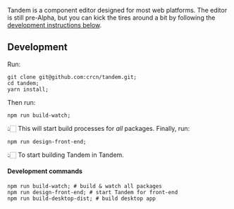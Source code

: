 Tandem is a component editor designed for most web platforms. The editor is still pre-Alpha, but you can kick the tires around a bit by following the [development instructions below](#development).

## Development

Run:

```
git clone git@github.com:crcn/tandem.git;
cd tandem;
yarn install;
```

Then run:

```
npm run build-watch;
```

👆🏻 This will start build processes for _all_ packages. Finally, run:

```
npm run design-front-end;
```

👆🏻 To start building Tandem in Tandem.

#### Development commands

```
npm run build-watch; # build & watch all packages
npm run design-front-end; # start Tandem for front-end
npm run build-desktop-dist; # build desktop app
```
